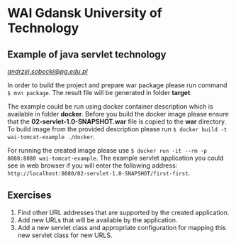 # WAI Gdansk University of Technology
## Example of java servlet technology
*andrzej.sobecki@pg.edu.pl*

In order to build the project and prepare war package please run command `$ mvn package`.
The result file will be generated in folder **target**.

The example could be run using docker container description which is available in folder **docker**. Before you build the docker image please ensure that the **02-servlet-1.0-SNAPSHOT.war** file is copied to the **war** directory. To build image from the provided description please run `$ docker build -t wai-tomcat-example ./docker`. 

For running the created image please use `$ docker run -it --rm -p 8088:8080 wai-tomcat-example`. The example servlet application you could see in web browser if you will enter the following address: `http://localhost:8080/02-servlet-1.0-SNAPSHOT/first-first`.

## Exercises
1. Find other URL addresses that are supported by the created application.
2.	Add new URLs that will be available by the application.
3.	Add a new servlet class and appropriate configuration for mapping this new servlet class for new URLS.
